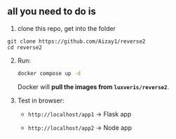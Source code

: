 ## all you need to do is 
1. clone this repo, get into the folder
```
git clone https://github.com/Aizay1/reverse2
cd reverse2

```
    
2. Run:
    
    ```bash
    docker compose up -d
    ```
    
     Docker will **pull the images from `luxveris/reverse2`**.
    
3. Test in browser:
    
    - `http://localhost/app1` → Flask app
        
    - `http://localhost/app2` → Node app
        
